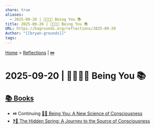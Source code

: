 ```yaml
---
share: true
aliases:
  - 2025-09-20 | 🫵🏼👀🧠 Being You 📚
title: 2025-09-20 | 🫵🏼👀🧠 Being You 📚
URL: https://bagrounds.org/reflections/2025-09-20
Author: "[[bryan-grounds]]"
tags:
---
```

[Home](../index.md) > [Reflections](./index.md) | [⏮️](./2025-09-19.md)  
# 2025-09-20 | 🫵🏼👀🧠 Being You 📚  
## [📚 Books](../books/index.md)  
- ⏯️ Continuing [👤🧠 Being You: A New Science of Consciousness](../books/being-you-a-new-science-of-consciousness.md)  
- [❓🧠 The Hidden Spring: A Journey to the Source of Consciousness](../books/the-hidden-spring-a-journey-to-the-source-of-consciousness.md)